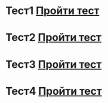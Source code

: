 # Тест1 [Пройти тест](https://lolgin.github.io/fantastic-spoon/quiz_pro.html)
# Тест2 [Пройти тест](https://lolgin.github.io/fantastic-spoon/quiz_pro1.html)
# Тест3 [Пройти тест](https://lolgin.github.io/fantastic-spoon/test.html)
# Тест4 [Пройти тест](https://lolgin.github.io/fantastic-spoon/electro_test_two_modes.html)
